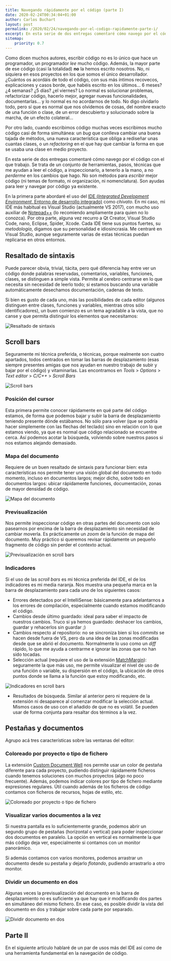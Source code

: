 ```yaml
---
title: Navegando rápidamente por el código (parte I)
date: 2020-02-24T00:34:04+01:00
author: Carlos Buchart
layout: post
permalink: /2020/02/24/navegando-por-el-codigo-rapidamente-parte-i/
excerpt: En esta serie de dos entregas comentaré cómo navego por el código con el que trabajo. Se trata de un conjunto de herramientas, pasos, técnicas que me ayudan a leer el código, a inspeccionarlo, a tenerlo a la mano, a no perderme en los cambios que hago. No son métodos para escribir mejor código (ni temas de formato, ni organización, ni nomenclatura). Son ayudas para leer y navegar por código ya existente.
sitemap:
    priority: 0.7
---
```

Como dicen muchos autores, escribir código no es lo único que hace un programador, un programador _lee_ mucho código. Además, la mayor parte de ese código (casi la totalidad) **no** la hemos escrito nosotros. No, ni siquiera en esos proyectos en los que somos el único desarrollador. ¿Cuántos os acordáis de todo el código, con sus más íntimos recovecos, explicaciones y casos borde, que habéis escrito en los últimos... 6 meses? ¿4 semanas? ¿5 días? ¿el viernes? Lo normal es solucionar problemas, refactorizar código, hacerlo mejor, agregar nuevas funcionalidades, documentarlas... y lo normal es no acordarnos de todo. No digo olvidarlo todo, pero sí que es normal que nos olvidemos de cosas, del nombre exacto de una función o clase, de un error descubierto y solucionado sobre la marcha, de un efecto colateral...

Por otro lado, cuando escribimos código muchas veces escribimos mucho código casi de forma simultánea: un _bug_ que conlleva cambiar una buena tajada de métodos, una nueva característica que obliga a rediseñar unas cuantas clases, o un _refactoring_ en el que hay que cambiar la forma en que se usaba una clase en medio proyecto.

En esta serie de dos entregas comentaré cómo navego por el código con el que trabajo. Se trata de un conjunto de herramientas, pasos, técnicas que me ayudan a leer el código, a inspeccionarlo, a tenerlo a la mano, a no _perderme_ en los cambios que hago. No son métodos para _escribir_ mejor código (ni temas de formato, ni organización, ni nomenclatura). Son ayudas para leer y navegar por código ya existente.

En la primera parte abordaré el uso del [IDE (_Integrated Development Environment_, Entorno de desarrollo integrado)](https://es.wikipedia.org/wiki/Entorno_de_desarrollo_integrado) como _chivato_. En mi caso, mi IDE más habitual es Visual Studio (actualmente VS 2017), con mucho uso auxiliar de [Notepad++](https://notepad-plus-plus.org/) (lo recomiendo ampliamente para quien no lo conozca). Por otra parte, alguna vez recurro a Qt Creator, Visual Studio Code, nano, Eclipse, Spider, Xcode. Cada IDE tiene sus puntos fuertes, su _metodología_, digamos que su personalidad e idiosincrasia. Me centraré en Visual Studio, aunque seguramente varias de estas técnicas puedan replicarse en otros entornos.

## Resaltado de sintaxis

Puede parecer obvia, trivial, tácita, pero qué diferencia hay entre ver un código donde palabras reservadas, comentarios, variables, funciones, clases, se distinguen a simple vista. Permite al cerebro centrarse en lo que necesita sin necesidad de leerlo todo; si estamos buscando una variable automáticamente desechamos documentación, cadenas de texto.

Si bien es gusto de cada uno, más las posibilidades de cada editor (algunos distinguen entre clases, funciones y variables, mientras otros sólo identificadores), un buen comienzo es un tema agradable a la vista, que no canse y que permita distinguir los elementos que necesitamos:

![Resaltado de sintaxis](/assets/images/syntax-highlighting.jpg)

## Scroll bars

Seguramente mi técnica preferida, o técnicas, porque realmente son cuatro apartados, todos centrados en tomar las barras de desplazamiento (esas siempre presentes amigas que nos ayudan en nuestro trabajo de subir y bajar por el código) y vitaminarlas. Las encontramos en _Tools_ > _Options_ > _Text editor_ > _C/C++_ > _Scroll Bars_

![Scroll bars](/assets/images/vs-options-scrollbars.jpg)

### Posición del cursor

Esta primera permite conocer rápidamente en qué parte del código estamos, de forma que podemos bajar y subir la barra de desplazamiento teniendo presente dónde estábamos. No sólo para volver (que se podría hacer simplemente con las flechas del teclado) sino en relación con lo que estamos viendo, ya que es normal que código relacionado se encuentre cerca. Así podemos acotar la búsqueda, volviendo sobre nuestros pasos si nos estamos alejando demasiado.

### Mapa del documento

Requiere de un buen resaltado de sintaxis para funcionar bien: esta características nos permite tener una visión global del documento en todo momento, incluso en documentos largos; mejor dicho, sobre todo en documentos largos: ubicar rápidamente funciones, documentación, zonas de mayor densidad de código.

![Mapa del documento](/assets/images/scrollbars-map.jpg)

### Previsualización

Nos permite inspeccionar código en otras partes del documento con solo pasearnos por encima de la barra de desplazamiento sin necesidad de cambiar moverla. Es prácticamente un _zoom_ de la función de mapa del documento. Muy práctico si queremos revisar rápidamente un pequeño fragmento de código sin perder el contexto actual.

![Previsualización en scroll bars](/assets/images/scrollbars-preview.jpg)

### Indicadores

Si el uso de las _scroll bars_ es mi técnica preferida del IDE, el de los indicadores es mi media naranja. Nos muestra una pequeña marca en la barra de desplazamiento para cada uno de los siguientes casos:

- Errores detectados por el IntelliSense: básicamente para adelantarnos a los errores de compilación, especialmente cuando estamos modificando el código.
- Cambios desde último guardado: ideal para saber el impacto de nuestros cambios. Truco si ya hemos guardado: deshacer los cambios, guardar y rehacerlos sin guardar ;)
- Cambios respecto al repositorio: no se sincroniza bien si los _commits_ se hacen desde fuera de VS, pero da una idea de las zonas modificadas desde que se abrió el documento. Normalmente lo uso como un _diff_ rápido, lo que me ayuda a centrarme e ignorar las zonas que no han sido tocadas.
- Selección actual (requiere el uso de la extensión [MatchMargin](https://marketplace.visualstudio.com/items?itemName=VisualStudioPlatformTeam.MatchMargin)): seguramente la que más uso, me permite visualizar el nivel de uso de una función o variable, su dispersión en el código, la ubicación de otros puntos donde se llama a la función que estoy modificando, etc.

![Indicadores en scroll bars](/assets/images/scrollbars-match.jpg)

- Resultados de búsqueda. Similar al anterior pero ni requiere de la extensión ni desaparece al comenzar modificar la selección actual. Mismos casos de uso con el añadido de que no es volátil. Se pueden usar de forma conjunta para resaltar dos términos a la vez.

## Pestañas y documentos

Agrupo acá tres características sobre las ventanas del editor:

### Coloreado por proyecto o tipo de fichero

La extensión [Custom Document Well](https://marketplace.visualstudio.com/items?itemName=VisualStudioPlatformTeam.CustomDocumentWell) nos permite usar un color de pestaña diferente para cada proyecto, pudiendo distinguir rápidamente ficheros cuando tenemos soluciones con muchos proyectos (algo no poco frecuente). Además, podemos indicar colores por tipo de fichero mediante expresiones regulares. Útil cuando además de los ficheros de código contamos con ficheros de recursos, hojas de estilo, etc.

![Coloreado por proyecto o tipo de fichero](/assets/images/custom-document-well.jpg)

### Visualizar varios documentos a la vez

Si nuestra pantalla es lo suficientemente grande, podemos abrir un segundo grupo de pestañas (horizontal o vertical) para poder inspeccionar dos documentos en paralelo. La opción en vertical es normalmente la que más código deja ver, especialmente si contamos con un monitor panorámico.

Si además contamos con varios monitores, podemos arrastrar un documento desde su pestaña y dejarlo _flotando_, pudiendo arrastrarlo a otro monitor.

### Dividir un documento en dos

Algunas veces la previsualización del documento en la barra de desplazamiento no es suficiente ya que hay que ir modificando dos partes en simultáneo del mismo fichero. En ese caso, es posible dividir la vista del documento en dos y trabajar sobre cada parte por separado.

![Dividir documento en dos](/assets/images/vs-split-window.jpg)

## Parte II

En el siguiente artículo hablaré de un par de usos más del IDE así como de una herramienta fundamental en la navegación de código.
